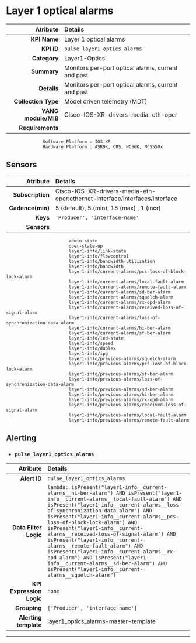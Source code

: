 
Layer 1 optical alarms
====
Atribute|Details
---:|:---
**KPI Name**    | Layer 1 optical alarms
**KPI ID**      | `pulse_layer1_optics_alarms`
**Category**    | Layer1-Optics
**Summary**     | Monitors per-port optical alarms, current and past
**Details**     | Monitors per-port optical alarms, current and past
**Collection Type** | Model driven telemetry (MDT)
**YANG module/MIB** | Cisco-IOS-XR-drivers-media-eth-oper
**Requirements**    |
                  Software Platform : IOS-XR
                  Hardware Platform : ASR9K, CRS, NCS6K, NCS550x
Sensors
---
Atribute|Details
---:|:---
**Subscription** | Cisco-IOS-XR-drivers-media-eth-oper:ethernet-interface/interfaces/interface
**Cadence(min)** | 5 (default), 5 (min), 15 (max) , 1 (incr)
**Keys**         | `'Producer', 'interface-name'`
**Sensors**      |
                            admin-state
                            oper-state-up
                            layer1-info/link-state
                            layer1-info/flowcontrol
                            layer1-info/bandwidth-utilization
                            layer1-info/bandwidth
                            layer1-info/current-alarms/pcs-loss-of-block-lock-alarm
                            layer1-info/current-alarms/local-fault-alarm
                            layer1-info/current-alarms/remote-fault-alarm
                            layer1-info/current-alarms/sd-ber-alarm
                            layer1-info/current-alarms/squelch-alarm
                            layer1-info/current-alarms/rx-opd-alarm
                            layer1-info/current-alarms/received-loss-of-signal-alarm
                            layer1-info/current-alarms/loss-of-synchronization-data-alarm
                            layer1-info/current-alarms/hi-ber-alarm
                            layer1-info/current-alarms/sf-ber-alarm
                            layer1-info/led-state
                            layer1-info/speed
                            layer1-info/duplex
                            layer1-info/ipg
                            layer1-info/previous-alarms/squelch-alarm
                            layer1-info/previous-alarms/pcs-loss-of-block-lock-alarm
                            layer1-info/previous-alarms/sf-ber-alarm
                            layer1-info/previous-alarms/loss-of-synchronization-data-alarm
                            layer1-info/previous-alarms/sd-ber-alarm
                            layer1-info/previous-alarms/hi-ber-alarm
                            layer1-info/previous-alarms/rx-opd-alarm
                            layer1-info/previous-alarms/received-loss-of-signal-alarm
                            layer1-info/previous-alarms/local-fault-alarm
                            layer1-info/previous-alarms/remote-fault-alarm
     
Alerting
---

* ### `pulse_layer1_optics_alarms`
Atribute|Details
---:|:---
**Alert ID**             | ```pulse_layer1_optics_alarms```
**Data Filter Logic**    | ```lambda: isPresent("layer1-info__current-alarms__hi-ber-alarm") AND isPresent("layer1-info__current-alarms__local-fault-alarm") AND isPresent("layer1-info__current-alarms__loss-of-synchronization-data-alarm") AND isPresent("layer1-info__current-alarms__pcs-loss-of-block-lock-alarm") AND isPresent("layer1-info__current-alarms__received-loss-of-signal-alarm") AND isPresent("layer1-info__current-alarms__remote-fault-alarm") AND isPresent("layer1-info__current-alarms__rx-opd-alarm") AND isPresent("layer1-info__current-alarms__sd-ber-alarm") AND isPresent("layer1-info__current-alarms__squelch-alarm")```
**KPI Expression Logic** | ```none```
**Grouping**             | ```['Producer', 'interface-name']```
**Alerting template**    | layer1_optics_alarms-master-template
---

